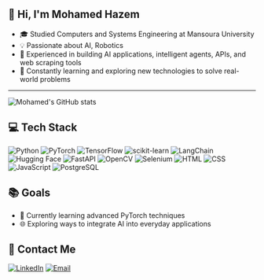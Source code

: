 ## 👋 Hi, I'm Mohamed Hazem

* 🎓 Studied Computers and Systems Engineering at Mansoura University
* 💡 Passionate about AI, Robotics
* 🚀 Experienced in building AI applications, intelligent agents, APIs, and web scraping tools
* 🌱 Constantly learning and exploring new technologies to solve real-world problems

---
![Mohamed's GitHub stats](https://github-readme-stats.vercel.app/api?username=mohamed-hazem&show_icons=true&theme=tokyonight)

## 💻 Tech Stack

![Python](https://img.shields.io/badge/Python-3776AB?style=for-the-badge&logo=python&logoColor=white)
![PyTorch](https://img.shields.io/badge/PyTorch-EE4C2C?style=for-the-badge&logo=pytorch&logoColor=white)
![TensorFlow](https://img.shields.io/badge/TensorFlow-FF6F00?style=for-the-badge&logo=tensorflow&logoColor=white)
![scikit-learn](https://img.shields.io/badge/scikit--learn-F7931E?style=for-the-badge&logo=scikit-learn&logoColor=white)
![LangChain](https://img.shields.io/badge/LangChain-0A0A0A?style=for-the-badge&logo=langchain&logoColor=white)
![Hugging Face](https://img.shields.io/badge/Hugging%20Face-FDA65A?style=for-the-badge&logo=huggingface&logoColor=white)
![FastAPI](https://img.shields.io/badge/FastAPI-009688?style=for-the-badge&logo=fastapi&logoColor=white)
![OpenCV](https://img.shields.io/badge/OpenCV-5C3EE8?style=for-the-badge&logo=opencv&logoColor=white)
![Selenium](https://img.shields.io/badge/Selenium-43B02A?style=for-the-badge&logo=selenium&logoColor=white)
![HTML](https://img.shields.io/badge/HTML5-E34F26?style=for-the-badge&logo=html5&logoColor=white)
![CSS](https://img.shields.io/badge/CSS3-1572B6?style=for-the-badge&logo=css3&logoColor=white)
![JavaScript](https://img.shields.io/badge/JavaScript-F7DF1E?style=for-the-badge&logo=javascript&logoColor=black)
![PostgreSQL](https://img.shields.io/badge/PostgreSQL-336791?style=for-the-badge&logo=postgresql&logoColor=white)

## 📚 Goals
- 📖 Currently learning advanced PyTorch techniques
- 🌐 Exploring ways to integrate AI into everyday applications

## 🔗 Contact Me
[![LinkedIn](https://img.shields.io/badge/LinkedIn-0077B5?style=for-the-badge&logo=linkedin&logoColor=white)](https://www.linkedin.com/in/mohamedhazem69/)
[![Email](https://img.shields.io/badge/Email-D14836?style=for-the-badge&logo=gmail&logoColor=white)](mailto:mohamedhazem346@gmail.com)

